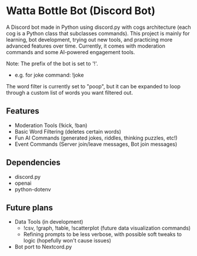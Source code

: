 # Watta Bottle Bot (Discord Bot)

A Discord bot made in Python using discord.py with cogs architecture (each cog is a Python class that subclasses commands).
This project is mainly for learning, bot development, trying out new tools, and practicing more advanced features over time.
Currently, it comes with moderation commands and some AI-powered engagement tools.

Note:
The prefix of the bot is set to '!'. 
- e.g. for joke command: !joke
  
The word filter is currently set to "poop", but it can be expanded to loop through a custom list of words you want filtered out.

## Features
- Moderation Tools (!kick, !ban)
- Basic Word Filtering (deletes certain words)
- Fun AI Commands (generated jokes, riddles, thinking puzzles, etc!)
- Event Commands (Server join/leave messages, Bot join messages)

## Dependencies
- discord.py
- openai
- python-dotenv

## Future plans
* Data Tools (in development)
  * !csv, !graph, !table, !scatterplot (future data visualization commands)
  * Refining prompts to be less verbose, with possible soft tweaks to logic (hopefully won't cause issues)
* Bot port to Nextcord.py
